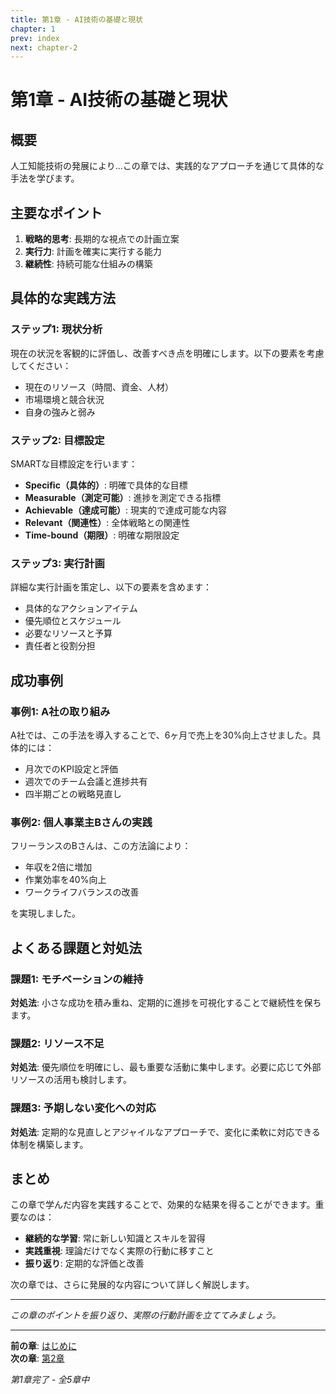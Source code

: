 ```yaml
---
title: 第1章 - AI技術の基礎と現状
chapter: 1
prev: index
next: chapter-2
---
```


# 第1章 - AI技術の基礎と現状

## 概要

人工知能技術の発展により...この章では、実践的なアプローチを通じて具体的な手法を学びます。


## 主要なポイント

1. **戦略的思考**: 長期的な視点での計画立案
2. **実行力**: 計画を確実に実行する能力
3. **継続性**: 持続可能な仕組みの構築


## 具体的な実践方法

### ステップ1: 現状分析

現在の状況を客観的に評価し、改善すべき点を明確にします。以下の要素を考慮してください：

- 現在のリソース（時間、資金、人材）
- 市場環境と競合状況
- 自身の強みと弱み

### ステップ2: 目標設定

SMARTな目標設定を行います：

- **Specific（具体的）**: 明確で具体的な目標
- **Measurable（測定可能）**: 進捗を測定できる指標
- **Achievable（達成可能）**: 現実的で達成可能な内容
- **Relevant（関連性）**: 全体戦略との関連性
- **Time-bound（期限）**: 明確な期限設定

### ステップ3: 実行計画

詳細な実行計画を策定し、以下の要素を含めます：

- 具体的なアクションアイテム
- 優先順位とスケジュール
- 必要なリソースと予算
- 責任者と役割分担


## 成功事例

### 事例1: A社の取り組み

A社では、この手法を導入することで、6ヶ月で売上を30%向上させました。具体的には：

- 月次でのKPI設定と評価
- 週次でのチーム会議と進捗共有
- 四半期ごとの戦略見直し

### 事例2: 個人事業主Bさんの実践

フリーランスのBさんは、この方法論により：

- 年収を2倍に増加
- 作業効率を40%向上
- ワークライフバランスの改善

を実現しました。


## よくある課題と対処法

### 課題1: モチベーションの維持

**対処法**: 小さな成功を積み重ね、定期的に進捗を可視化することで継続性を保ちます。

### 課題2: リソース不足

**対処法**: 優先順位を明確にし、最も重要な活動に集中します。必要に応じて外部リソースの活用も検討します。

### 課題3: 予期しない変化への対応

**対処法**: 定期的な見直しとアジャイルなアプローチで、変化に柔軟に対応できる体制を構築します。


## まとめ

この章で学んだ内容を実践することで、効果的な結果を得ることができます。重要なのは：

- **継続的な学習**: 常に新しい知識とスキルを習得
- **実践重視**: 理論だけでなく実際の行動に移すこと
- **振り返り**: 定期的な評価と改善

次の章では、さらに発展的な内容について詳しく解説します。

---

*この章のポイントを振り返り、実際の行動計画を立ててみましょう。*

---

**前の章**: [はじめに](index.md)  
**次の章**: [第2章](chapter-2.md)

*第1章完了 - 全5章中*
